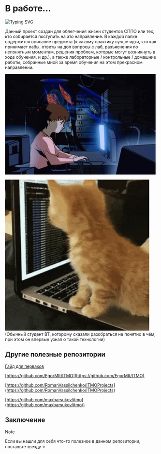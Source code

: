 # В работе...

[![Typing SVG](https://readme-typing-svg.herokuapp.com?color=%2336BCF7&lines=ИТМО+-+институт+тёплых+мужских+отношений)](https://git.io/typing-svg)

Данный проект создан для облегчения жизни студентов СППО или тех, кто собирается поступить на это направление.
В каждой папке содержится описание предмета (к какому практику лучше идти, кто как принимает лабы, ответы на доп вопросы с лаб, разъяснения по непонятным моментам, решения проблем, которые могут возникнуть в ходе обучения, и др.), а также лабораторные / контрольные / домашние работы, собранные мной за время обучения на этом прекрасном направлении.

![](https://github.com/petrovviacheslav/myitmo/blob/main/gifs/computer-nerds.gif)

![](https://github.com/petrovviacheslav/myitmo/blob/main/gifs/cat-work-in-progress.gif)
(Обычный студент ВТ, которому сказали разобраться не понятно в чём, при этом он впервые узнал о такой технологии)

## Другие полезные репозитории
[Гайд для перваков](https://github.com/Imtjl/1st-year-guide)

[https://github.com/EgorMIt/ITMO](https://github.com/EgorMIt/ITMO)

[https://github.com/RomanVassilchenko/ITMOProjects](https://github.com/RomanVassilchenko/ITMOProjects)

[https://github.com/maxbarsukov/itmo](https://github.com/maxbarsukov/itmo/)

## Заключение
> [!NOTE]
> Если вы нашли для себя что-то полезное в данном репозитории, поставьте звезду :star:
